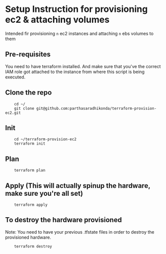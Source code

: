 # Setup Instruction for provisioning ec2 & attaching volumes
Intended fir provisioning `n` ec2 instances and attaching `n` ebs volumes to them

## Pre-requisites
You need to have terraform installed. And make sure that you've the correct IAM role got attached to the instance from where this script is being executed.

## Clone the repo
```
    cd ~/
    git clone git@github.com:parthasaradhikonda/terraform-provision-ec2.git
```
## Init
```
    cd ~/terraform-provision-ec2
    terraform init
```
## Plan
```
    terraform plan
```
## Apply (This will actually spinup the hardware, make sure you're all set)
```
    terraform apply
```
## To destroy the hardware provisioned
Note: You need to have your previous .tfstate files in order to destroy the provisioned hardware.
```
    terraform destroy
```